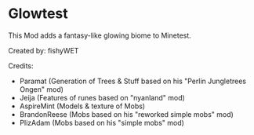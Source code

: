 # Glowtest

This Mod adds a fantasy-like glowing biome to Minetest.

Created by: fishyWET

Credits:

* Paramat (Generation of Trees & Stuff based on his "Perlin Jungletrees Ongen" mod)
* Jeija (Features of runes based on "nyanland" mod)
* AspireMint (Models & texture of Mobs)
* BrandonReese (Mobs based on his "reworked simple mobs" mod)
* PlizAdam (Mobs based on his "simple mobs" mod)
